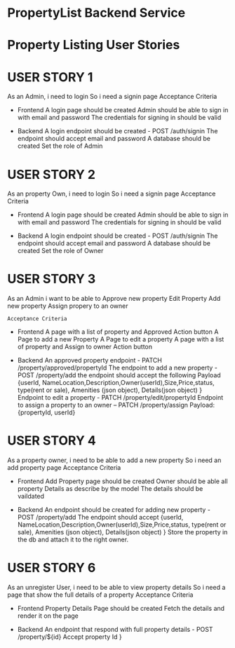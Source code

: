 # PropertyList Backend Service


# Property Listing User Stories

# USER STORY 1
As an Admin,
 i need to login
So i need a signin page
Acceptance Criteria
- Frontend
A login page should be created
Admin should be able to sign in with email and password
The credentials for signing in should be valid

- Backend
A login endpoint should be created -  POST /auth/signin
The endpoint should accept email and password
A database should be created 
Set the role of Admin


# USER STORY 2
	
As an property Own,
 i need to login
So i need a signin page
Acceptance Criteria
- Frontend
A login page should be created
Admin should be able to sign in with email and password
The credentials for signing in should be valid

 - Backend
A login endpoint should be created -  POST /auth/signin
The endpoint should accept email and password
A database should be created 
Set the role of Owner


# USER STORY 3

As an Admin i want to be able to 
Approve new property
Edit Property
Add new property 
Assign propery to an owner
		
	Acceptance Criteria
 - Frontend
A page with a list of property and Approved Action button
A Page to add a new Property
A Page to edit a property
A page with a list of property and Assign to owner Action button 

-  Backend
An approved property endpoint -  PATCH /property/approved/propertyId
The endpoint to add a new property - POST /property/add
the endpoint should accept the following
Payload {userId, NameLocation,Description,Owner(userId),Size,Price,status, type(rent or sale), Amenities (json object), Details(json object)
 }
Endpoint to edit a property - PATCH /property/edit/propertyId
 Endpoint to assign a property to an owner – PATCH /property/assign
			Payload: {propertyId, userId}


# USER STORY 4
As a property owner,
 i need to be able to add a new property
So i need an add property page
Acceptance Criteria

- Frontend
Add Property page should be created
Owner should be able all property Details as describe by the model
The details should be vaildated

- Backend
An endpoint should be created for adding new property -  POST /property/add
The endpoint should accept  {userId, NameLocation,Description,Owner(userId),Size,Price,status, type(rent or sale), Amenities (json object), Details(json object)
 }
Store the property in the db and attach it to the right owner.

# USER STORY 6
As an unregister User,
 i need to be able to view property details
So i need a page that show the full details of a property
Acceptance Criteria
- Frontend
Property Details Page should be created
Fetch the details and render it on the page


- Backend
An endpoint that respond with full property details -  POST /property/${id}
Accept property Id
 }

